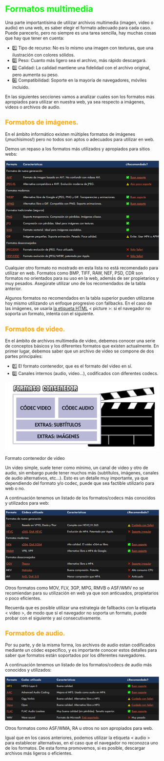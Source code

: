 # <span style="color:lime">Formatos multimedia <audio>.</span>

Una parte importantísima de utilizar archivos multimedia (imagen, video o audio) en una web, es saber elegir el formato adecuado para cada caso. Puede parecerlo, pero no siempre es una tarea sencilla, hay muchas cosas que hay que tener en cuenta:

   - 1️⃣ Tipo de recurso: No es lo mismo una imagen con texturas, que una ilustración con colores sólidos.
   - 2️⃣ Peso: Cuanto más ligero sea el archivo, más rápido descargará.
   - 3️⃣ Calidad: La calidad mantiene una fidelidad con el archivo original, pero aumenta su peso.
   - 4️⃣ Compatibilidad: Soporte en la mayoría de navegadores, móviles incluido.

En las siguientes secciones vamos a analizar cuales son los formatos más apropiados para utilizar en nuestra web, ya sea respecto a imágenes, videos o archivos de audio.

## <span style="color:orange">Formatos de imágenes.</span>
En el ámbito informático existen múltiples formatos de imágenes (¡muchísimos!) pero no todos son aptos o adecuados para utilizar en web.

Demos un repaso a los formatos más utilizados y apropiados para sitios webs:

![alt text](./imagenes-formatos-multimedia/image.png)

Cualquier otro formato no mostrado en esta lista no está recomendado para utilizar en web. Formatos como BMP, TIFF, RAW, NEF, PSD, CDR son formatos no orientados para su uso en la web, además de ser propietarios y muy pesados. Asegúrate utilizar uno de los recomendados de la tabla anterior.

Algunos formatos no recomendados en la tabla superior pueden utilizarse hoy mismo utilizando un enfoque progresivo con fallbacks. En el caso de las imágenes, se usaría [la etiqueta HTML](https://lenguajehtml.com/html/multimedia/etiqueta-html-picture/) < picture >: si el navegador no soporta un formato, intenta con el siguiente.

## <span style="color:orange">Formatos de video.</span>
En el ámbito de archivos multimedia de video, debemos conocer una serie de conceptos básicos y los diferentes formatos que existen actualmente. En primer lugar, debemos saber que un archivo de video se compone de dos partes principales:

   - 1️⃣ El formato contenedor, que es el formato del video en sí.
   - 2️⃣ Canales internos (audio, video...), codificados con diferentes codecs.

![alt text](./imagenes-formatos-multimedia/formato-contenedor-video.png)

Formato contenedor de video

Un video simple, suele tener como mínimo, un canal de video y otro de audio, sin embargo puede tener muchos más (subtítulos, imágenes, canales de audio alternativos, etc...). Esto es un detalle muy importante, ya que dependiendo del formato y/o codec, puede que sea factible utilizarlo para web o no.

A continuación tenemos un listado de los formatos/codecs más conocidos y utilizados para web:

![alt text](./imagenes-formatos-multimedia/image-1.png)

Otros formatos como MOV, FLV, 3GP, MPG, RMVB o ASF/WMV no se recomiendan para su utilización en web ya que son anticuados, propietarios o poco eficientes.

Recuerda que es posible utilizar una estrategia de fallbacks con la etiqueta < video >, de modo que si el navegador no soporta un formato, puede probar con el siguiente y así consecutivamente.

## <span style="color:orange">Formatos de audio.</span>
Por su parte, y de la misma forma, los archivos de audio estan codificados mediante un códec específico, y es importante conocer estos detalles para saber que formatos están soportados por los diferentes navegadores.

A continuación tenemos un listado de los formatos/codecs de audio más conocidos y utilizados:

![alt text](./imagenes-formatos-multimedia/image-2.png)

Otros formatos como ASF/WMA, RA u otros no son apropiados para web.

Igual que en los casos anteriores, podemos utilizar la etiqueta < audio > para establecer alternativas, en el caso que el navegador no reconozca uno de los formatos. De esta forma promovemos, si es posible, descargar archivos más ligeros o eficientes.

